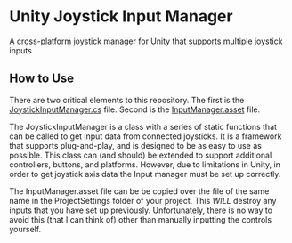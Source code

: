 # Unity Joystick Input Manager
A cross-platform joystick manager for Unity that supports multiple joystick inputs

## How to Use
There are two critical elements to this repository. The first is the [JoystickInputManager.cs](JoystickInputManager/Assets/Scripts/JoystickInputManager/JoystickInputManager.cs) file. Second is the
[InputManager.asset](JoystickInputManager/ProjectSettings/InputManager.asset) file.

The JoystickInputManager is a class with a series of static functions that can be called to get input data from connected joysticks. It is a framework that supports plug-and-play, and is designed to be
as easy to use as possible. This class can (and should) be extended to support additional controllers, buttons, and platforms. However, due to limitations in Unity, in order to get joystick axis data the
Input manager must be set up correctly.

The InputManager.asset file can be be copied over the file of the same name in the ProjectSettings folder of your project. This *WILL* destroy any inputs that you have set up previously. Unfortunately, there
is no way to avoid this (that I can think of) other than manually inputting the controls yourself.
